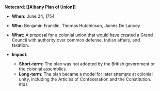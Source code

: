 **Notecard: [[Albany Plan of Union]]**

* **When:** June 24, 1754
* **Who:** Benjamin Franklin, Thomas Hutchinson, James De Lancey
* **What:** A proposal for a colonial union that would have created a Grand Council with authority over common defense, Indian affairs, and taxation.
* **Impact:**

    * **Short-term:** The plan was not adopted by the British government or the colonial assemblies.
    * **Long-term:** The plan became a model for later attempts at colonial unity, including the Articles of Confederation and the Constitution.
#ids
